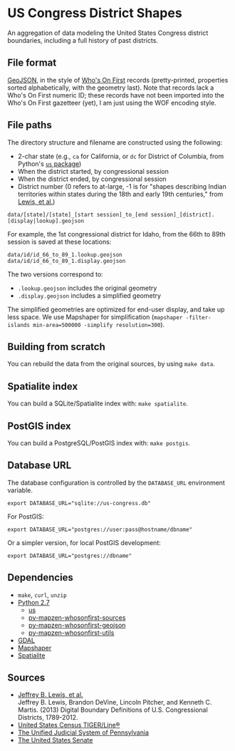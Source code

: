 # US Congress District Shapes

An aggregation of data modeling the United States Congress district boundaries,
including a full history of past districts.

## File format

[GeoJSON](http://geojson.org/), in the style of [Who's On First](https://whosonfirst.org/)
records (pretty-printed, properties sorted alphabetically, with the geometry
last). Note that records lack a Who's On First numeric ID; these records have
not been imported into the Who's On First gazetteer (yet), I am just using
the WOF encoding style.

## File paths

The directory structure and filename are constructed using the following:

* 2-char state (e.g., `ca` for California, or `dc` for District of Columbia,
  from Python's [`us` package](https://pypi.python.org/pypi/us))
* When the district started, by congressional session
* When the district ended, by congressional session
* District number (0 refers to at-large, -1 is for "shapes describing Indian
  territories within states during the 18th and early 19th centuries," from
  [Lewis, et al.](https://github.com/JeffreyBLewis/congressional-district-boundaries#documentation))

```
data/[state]/[state]_[start session]_to_[end session]_[district].[display|lookup].geojson
```

For example, the 1st congressional district for Idaho, from the 66th to 89th
session is saved at these locations:

```
data/id/id_66_to_89_1.lookup.geojson
data/id/id_66_to_89_1.display.geojson
```

The two versions correspond to:

* `.lookup.geojson` includes the original geometry
* `.display.geojson` includes a simplified geometry

The simplified geometries are optimized for end-user display, and take up
less space. We use Mapshaper for simplification (`mapshaper -filter-islands min-area=500000 -simplify resolution=300`).

## Building from scratch

You can rebuild the data from the original sources, by using `make data`.

## Spatialite index

You can build a SQLite/Spatialite index with: `make spatialite`.

## PostGIS index

You can build a PostgreSQL/PostGIS index with: `make postgis`.

## Database URL

The database configuration is controlled by the `DATABASE_URL` environment
variable.

```
export DATABASE_URL="sqlite://us-congress.db"
```

For PostGIS:

```
export DATABASE_URL="postgres://user:pass@hostname/dbname"
```

Or a simpler version, for local PostGIS development:

```
export DATABASE_URL="postgres://dbname"
```

## Dependencies

* `make`, `curl`, `unzip`
* [Python 2.7](https://www.python.org/)
	- [us](https://pypi.python.org/pypi/us)
	- [py-mapzen-whosonfirst-sources](http://github.com/whosonfirst/py-mapzen-whosonfirst-sources)
	- [py-mapzen-whosonfirst-geojson](http://github.com/whosonfirst/py-mapzen-whosonfirst-geojson)
	- [py-mapzen-whosonfirst-utils](http://github.com/whosonfirst/py-mapzen-whosonfirst-utils)
* [GDAL](http://gdal.org/)
* [Mapshaper](https://github.com/mbloch/mapshaper)
* [Spatialite](https://www.gaia-gis.it/fossil/libspatialite/index)

## Sources

* [Jeffrey B. Lewis, et al.](https://github.com/JeffreyBLewis/congressional-district-boundaries)  
  Jeffrey B. Lewis, Brandon DeVine, Lincoln Pitcher, and Kenneth C. Martis. (2013) Digital Boundary Definitions of U.S. Congressional Districts, 1789-2012.
* [United States Census TIGER/Line®](https://www.census.gov/geo/maps-data/data/tiger-line.html)
* [The Unified Judicial System of Pennsylvania](http://www.pacourts.us/news-and-statistics/cases-of-public-interest/league-of-women-voters-et-al-v-the-commonwealth-of-pennsylvania-et-al-159-mm-2017)
* [The United States Senate](https://www.senate.gov/reference/Sessions/sessionDates.htm)
